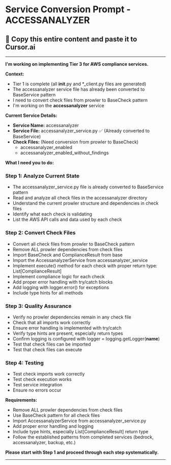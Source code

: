 # Service Conversion Prompt - ACCESSANALYZER

## 🎯 Copy this entire content and paste it to Cursor.ai

---

**I'm working on implementing Tier 3 for AWS compliance services.**

**Context:**
- Tier 1 is complete (all __init__.py and *_client.py files are generated)
- The accessanalyzer service file has already been converted to BaseService pattern
- I need to convert check files from prowler to BaseCheck pattern
- I'm working on the **accessanalyzer** service

**Current Service Details:**
- **Service Name:** accessanalyzer
- **Service File:** accessanalyzer_service.py ✅ (Already converted to BaseService)
- **Check Files:** (Need conversion from prowler to BaseCheck)
  - accessanalyzer_enabled
  - accessanalyzer_enabled_without_findings

**What I need you to do:**

### Step 1: Analyze Current State
- The accessanalyzer_service.py file is already converted to BaseService pattern
- Read and analyze all check files in the accessanalyzer directory
- Understand the current prowler structure and dependencies in check files
- Identify what each check is validating
- List the AWS API calls and data used by each check

### Step 2: Convert Check Files
- Convert all check files from prowler to BaseCheck pattern
- Remove ALL prowler dependencies from check files
- Import BaseCheck and ComplianceResult from base
- Import the AccessanalyzerService from accessanalyzer_service
- Implement execute() method for each check with proper return type: List[ComplianceResult]
- Implement compliance logic for each check
- Add proper error handling with try/catch blocks
- Add logging with logger.error() for exceptions
- Include type hints for all methods

### Step 3: Quality Assurance
- Verify no prowler dependencies remain in any check file
- Check that all imports work correctly
- Ensure error handling is implemented with try/catch
- Verify type hints are present, especially return types
- Confirm logging is configured with logger = logging.getLogger(__name__)
- Test that check files can be imported
- Test that check files can execute

### Step 4: Testing
- Test check imports work correctly
- Test check execution works
- Test service integration
- Ensure no errors occur

**Requirements:**
- Remove ALL prowler dependencies from check files
- Use BaseCheck pattern for all check files
- Import AccessanalyzerService from accessanalyzer_service.py
- Add proper error handling and logging
- Include type hints, especially List[ComplianceResult] return type
- Follow the established patterns from completed services (bedrock, accessanalyzer, backup, etc.)

**Please start with Step 1 and proceed through each step systematically.**

---
